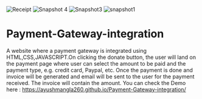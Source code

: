 ![Receipt](https://user-images.githubusercontent.com/86104907/128420324-9353a7e2-2667-4829-b216-78920e22aab5.PNG)
![Snapshot 4](https://user-images.githubusercontent.com/86104907/128420329-2dad33fe-2424-48c4-b3a9-722bce9e0a02.PNG)
![Snapshot3](https://user-images.githubusercontent.com/86104907/128420334-830ae2dc-b403-4b49-a16b-fbd97deeb8b0.PNG)
![snapshot1](https://user-images.githubusercontent.com/86104907/128420340-f8037ebf-005a-4b9e-9d5b-f41aeef09c58.PNG)
# Payment-Gateway-integration
A website where a payment gateway is integrated using HTML,CSS,JAVASCRIPT.On clicking 
the donate button, the user will land on the payment page where 
user can select the amount to be paid and the payment type, e.g. 
credit card, Paypal, etc.
Once the payment is done and invoice will be generated and 
email will be sent to the user for the payment received. The 
invoice will contain the amount.
You can check the Demo here : https://ayushmangla260.github.io/Payment-Gateway-integration/
